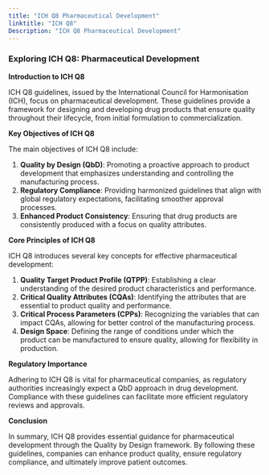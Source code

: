 ```yaml
---
title: "ICH Q8 Pharmaceutical Development"
linktitle: "ICH Q8"
Description: "ICH Q8 Pharmaceutical Development"
---
```


### Exploring ICH Q8: Pharmaceutical Development

**Introduction to ICH Q8**

ICH Q8 guidelines, issued by the International Council for Harmonisation (ICH), focus on pharmaceutical development. These guidelines provide a framework for designing and developing drug products that ensure quality throughout their lifecycle, from initial formulation to commercialization.

**Key Objectives of ICH Q8**

The main objectives of ICH Q8 include:

1. **Quality by Design (QbD)**: Promoting a proactive approach to product development that emphasizes understanding and controlling the manufacturing process.
2. **Regulatory Compliance**: Providing harmonized guidelines that align with global regulatory expectations, facilitating smoother approval processes.
3. **Enhanced Product Consistency**: Ensuring that drug products are consistently produced with a focus on quality attributes.

**Core Principles of ICH Q8**

ICH Q8 introduces several key concepts for effective pharmaceutical development:

1. **Quality Target Product Profile (QTPP)**: Establishing a clear understanding of the desired product characteristics and performance.
2. **Critical Quality Attributes (CQAs)**: Identifying the attributes that are essential to product quality and performance.
3. **Critical Process Parameters (CPPs)**: Recognizing the variables that can impact CQAs, allowing for better control of the manufacturing process.
4. **Design Space**: Defining the range of conditions under which the product can be manufactured to ensure quality, allowing for flexibility in production.

**Regulatory Importance**

Adhering to ICH Q8 is vital for pharmaceutical companies, as regulatory authorities increasingly expect a QbD approach in drug development. Compliance with these guidelines can facilitate more efficient regulatory reviews and approvals.

**Conclusion**

In summary, ICH Q8 provides essential guidance for pharmaceutical development through the Quality by Design framework. By following these guidelines, companies can enhance product quality, ensure regulatory compliance, and ultimately improve patient outcomes.
